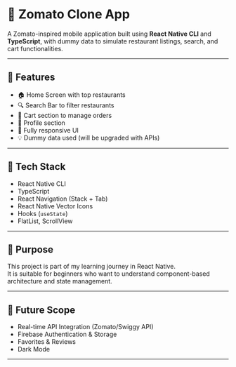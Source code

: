 # 🍔 Zomato Clone App

A Zomato-inspired mobile application built using **React Native CLI** and **TypeScript**, with dummy data to simulate restaurant listings, search, and cart functionalities.

---

## 🚀 Features

- 🏠 Home Screen with top restaurants
- 🔍 Search Bar to filter restaurants
- 🛒 Cart section to manage orders
- 👤 Profile section
- 📱 Fully responsive UI
- 💡 Dummy data used (will be upgraded with APIs)

---

## 🔧 Tech Stack

- React Native CLI
- TypeScript
- React Navigation (Stack + Tab)
- React Native Vector Icons
- Hooks (`useState`)
- FlatList, ScrollView

---

## 🧠 Purpose

This project is part of my learning journey in React Native.  
It is suitable for beginners who want to understand component-based architecture and state management.

---

## 🔮 Future Scope

- Real-time API Integration (Zomato/Swiggy API)
- Firebase Authentication & Storage
- Favorites & Reviews
- Dark Mode

---

